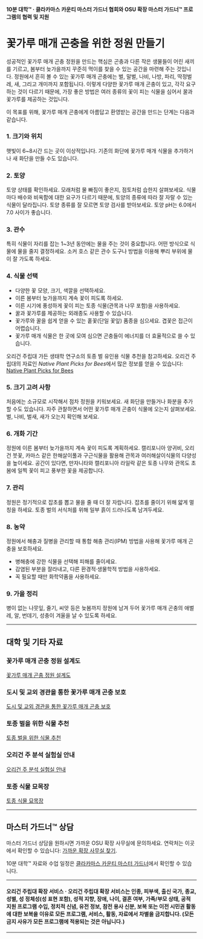 #### 10분 대학™ · 클라카마스 카운티 마스터 가드너 협회와 OSU 확장 마스터 가드너™ 프로그램의 협력 및 지원

# 꽃가루 매개 곤충을 위한 정원 만들기

성공적인 꽃가루 매개 곤충 정원을 만드는 핵심은 곤충과 다른 작은 생물들이 어린 새끼를 기르고, 봄부터 늦가을까지 꾸준히 먹이를 찾을 수 있는 공간을 마련해 주는 것입니다. 정원에서 흔히 볼 수 있는 꽃가루 매개 곤충에는 벌, 말벌, 나비, 나방, 파리, 딱정벌레, 새, 그리고 개미까지 포함됩니다. 이렇게 다양한 꽃가루 매개 곤충이 있고, 각각 요구하는 것이 다르기 때문에, 가장 좋은 방법은 여러 종류의 꽃이 피는 식물을 심어서 꿀과 꽃가루를 제공하는 것입니다.

이 목표를 위해, 꽃가루 매개 곤충에게 아름답고 환영받는 공간을 만드는 단계는 다음과 같습니다.

### 1. 크기와 위치

햇빛이 6~8시간 드는 곳이 이상적입니다. 기존의 화단에 꽃가루 매개 식물을 추가하거나 새 화단을 만들 수도 있습니다.

### 2. 토양

토양 상태를 확인하세요. 모래처럼 물 빠짐이 좋은지, 점토처럼 습한지 살펴보세요. 식물마다 배수와 비옥함에 대한 요구가 다르기 때문에, 토양의 종류에 따라 잘 자랄 수 있는 식물이 달라집니다. 토양 종류를 잘 모르면 토양 검사를 받아보세요. 토양 pH는 6.0에서 7.0 사이가 좋습니다.

### 3. 관수

특히 식물이 자리를 잡는 1~3년 동안에는 물을 주는 것이 중요합니다. 어떤 방식으로 식물에 물을 줄지 결정하세요. 소커 호스 같은 관수 도구나 방법을 이용해 뿌리 부위에 물이 잘 가도록 하세요.

### 4. 식물 선택

- 다양한 꽃 모양, 크기, 색깔을 선택하세요.
- 이른 봄부터 늦가을까지 계속 꽃이 피도록 하세요.
- 이른 시기에 풍성하게 꽃이 피는 토종 식물(관목과 나무 포함)을 사용하세요.
- 꿀과 꽃가루를 제공하는 외래종도 사용할 수 있습니다.
- 꽃가루와 꿀을 쉽게 얻을 수 있는 홑꽃(단일 꽃잎) 품종을 심으세요. 겹꽃은 접근이 어렵습니다.
- 꽃가루 매개 식물은 한 곳에 모여 심으면 곤충들이 에너지를 더 효율적으로 쓸 수 있습니다.

오리건 주립대 가든 생태학 연구소의 토종 벌 유인용 식물 추천을 참고하세요. 오리건 주립대의 자료인 *Native Plant Picks for Bees*에서 많은 정보를 얻을 수 있습니다: [Native Plant Picks for Bees](https://extension.oregonstate.edu/catalog/pub/em-9363-native-plant-picks-bees)

### 5. 크기 고려 사항

처음에는 소규모로 시작해서 점차 정원을 키워보세요. 새 화단을 만들거나 화분을 추가할 수도 있습니다. 자주 관찰하면서 어떤 꽃가루 매개 곤충이 식물에 오는지 살펴보세요. 벌, 나비, 벌새, 새가 오는지 확인해 보세요.

### 6. 개화 기간

정원에 이른 봄부터 늦가을까지 계속 꽃이 피도록 계획하세요. 캘리포니아 양귀비, 오리건 붓꽃, 카마스 같은 한해살이풀과 구근식물을 활용해 관목과 여러해살이식물의 다양성을 높이세요. 공간이 있다면, 만자니타와 캘리포니아 라일락 같은 토종 나무와 관목도 초봄에 일찍 꽃이 피고 풍부한 꽃을 제공합니다.

### 7. 관리

정원은 정기적으로 잡초를 뽑고 물을 줄 때 더 잘 자랍니다. 잡초를 줄이기 위해 얇게 멀칭을 하세요. 토종 벌의 서식처를 위해 일부 흙이 드러나도록 남겨두세요.

### 8. 농약

정원에서 해충과 질병을 관리할 때 통합 해충 관리(IPM) 방법을 사용해 꽃가루 매개 곤충을 보호하세요.

- 병해충에 강한 식물을 선택해 피해를 줄이세요.
- 감염된 부분을 잘라내고, 다른 환경적·생물학적 방법을 사용하세요.
- 꼭 필요할 때만 화학약품을 사용하세요.

### 9. 가을 정리

병이 없는 나뭇잎, 줄기, 씨앗 등은 늦봄까지 정원에 남겨 두어 꽃가루 매개 곤충의 애벌레, 알, 번데기, 성충이 겨울을 날 수 있도록 하세요.

---

## 대학 및 기타 자료

### 꽃가루 매개 곤충 정원 설계도

[꽃가루 매개 곤충 정원 설계도](https://ucdavis.app.box.com/s/h88bp60ucq6mk82w9v8eubtvuqecw1bi)

### 도시 및 교외 경관을 통한 꽃가루 매개 곤충 보호

[도시 및 교외 경관을 통한 꽃가루 매개 곤충 보호](https://extension.oregonstate.edu/catalog/pub/em-9289-enhancing-urban-suburban-landscapes-protect-pollinators)

### 토종 벌을 위한 식물 추천

[토종 벌을 위한 식물 추천](https://extension.oregonstate.edu/catalog/pub/em-9363-native-plant-picks-bees)

### 오리건 주 분석 실험실 안내

[오리건 주 분석 실험실 안내](https://www.oregon.gov/ODA/programs/Pesticides/Documents/2020/AnalyticalLabsServingOregon.pdf)

### 토종 식물 묘목장

[토종 식물 묘목장](https://portlandnativeplants.org/native-plant-nurseries)

---

## 마스터 가드너™ 상담

마스터 가드너 상담을 원하시면 가까운 OSU 확장 사무실에 문의하세요. 연락처는 이곳에서 확인할 수 있습니다: [가까운 확장 사무실 찾기](https://extension.oregonstate.edu/find-us).

10분 대학™ 자료와 수업 일정은 [클라카마스 카운티 마스터 가드너](https://cmastergardeners.org)에서 확인할 수 있습니다.

---

#### 오리건 주립대 확장 서비스 · 오리건 주립대 확장 서비스는 인종, 피부색, 출신 국가, 종교, 성별, 성 정체성(성 표현 포함), 성적 지향, 장애, 나이, 결혼 여부, 가족/부모 상태, 공적 지원 프로그램 수입, 정치적 신념, 유전 정보, 참전 용사 신분, 보복 또는 이전 시민권 활동에 대한 보복을 이유로 모든 프로그램, 서비스, 활동, 자료에서 차별을 금지합니다. (모든 금지 사유가 모든 프로그램에 적용되는 것은 아닙니다.)
---